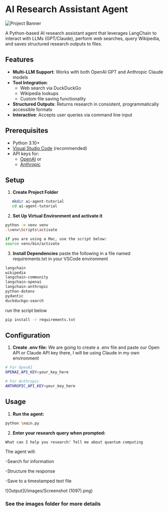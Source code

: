 # AI Research Assistant Agent

![Project Banner](placeholder-banner.png)

A Python-based AI research assistant agent that leverages LangChain to interact with LLMs (GPT/Claude), perform web searches, query Wikipedia, and saves structured research outputs to files.

## Features

- **Multi-LLM Support**: Works with both OpenAI GPT and Anthropic Claude models
- **Tool Integration**: 
  - Web search via DuckDuckGo
  - Wikipedia lookups
  - Custom file saving functionality
- **Structured Outputs**: Returns research in consistent, programmatically accessible formats
- **Interactive**: Accepts user queries via command line input

## Prerequisites

- Python 3.10+
- [Visual Studio Code](https://code.visualstudio.com/) (recommended)
- API keys for:
  - [OpenAI](https://platform.openai.com/api-keys) or 
  - [Anthropic](https://console.anthropic.com/settings/keys)

## Setup

1. **Create Project Folder**
```bash
   mkdir ai-agent-tutorial
   cd ai-agent-tutorial
   ```

2. **Set Up Virtual Environment and activate it**   
```bash
python -m venv venv
.\venv\Scripts\activate

if you are using a Mac, use the script below:
source venv/bin/activate
```
3. **Install Dependencies**
paste the following in a file named requirements.txt in your VSCode environment
```bash
langchain
wikipedia
langchain-community
langchain-openai
langchain-anthropic
python-dotenv
pydantic
duckduckgo-search
```
run the script below
```bash
pip install -r requirements.txt
```

## Configuration
1. **Create .env file:** We are going to create a .env file and paste our Open API or Claude API key there, I will be using Claude in my own environment
```bash
# For OpenAI
OPENAI_API_KEY=your_key_here

# For Anthropic
ANTHROPIC_API_KEY=your_key_here
```

## Usage

1. **Run the agent:**
```bash
python \main.py
```


2. **Enter your research query when prompted:**
```bash
What can I help you research? Tell me about quantum computing
```

The agent will:

-Search for information

-Structure the response

-Save to a timestamped text file

![Output](/images/Screenshot (1097).png)

### See the images folder for more details
